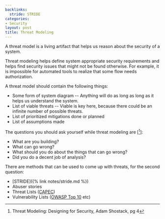```yaml
---
backlinks:
  stride: STRIDE
categories:
- Security
layout: post
title: Threat Modeling
---
```


A threat model is a living artifact that helps us reason about the security of a system.

Threat modeling helps define system appropriate security requirements and helps
find security issues that might not be found otherwise. For example, it is impossible
for automated tools to realize that some flow needs authorization.

A threat model should contain the following things:

* Some form of system diagram -- Anything will do as long as long as it helps us understand the system.
* List of viable threats -- Viable is key here, because there could be an infinite number of possible threats.
* List of prioritized mitigations done or planned
* List of assumptions made

The questions you should ask yourself while threat modeling are [[^0]]:
* What are you building?
* What can go wrong?
* What should you do about the things that can go wrong?
* Did you do a decent job of analysis?

There are methods that can be used to come up with threats, for the second question:

* [STRIDE]({% link notes/stride.md %})
* Abuser stories
* Threat Lists ([CAPEC](https://samate.nist.gov/BF/Enlightenment/CAPEC.html))
* Vulnerability Lists ([OWASP Top 10](https://owasp.org/www-project-top-ten/) etc)

[^0]: Threat Modeling: Designing for Security, Adam Shostack, pg 4
